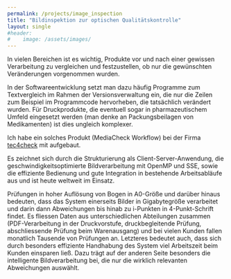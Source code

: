 ```yaml
---
permalink: /projects/image_inspection
title: "Bildinspektion zur optischen Qualitätskontrolle"
layout: single
#header: 
#    image: /assets/images/
---
```


In vielen Bereichen ist es wichtig, Produkte vor und nach einer gewissen Verarbeitung zu vergleichen und festzustellen, ob nur die gewünschten Veränderungen vorgenommen wurden. 

In der Softwareentwicklung setzt man dazu häufig Programme zum Textvergleich im Rahmen der Versionsverwaltung ein, die nur die Zeilen zum Beispiel im Programmcode hervorheben, die tatsächlich verändert wurden. Für Druckprodukte, die eventuell sogar in pharmazeutischem Umfeld eingesetzt werden (man denke an Packungsbeilagen von Medikamenten) ist dies ungleich komplexer. 

Ich habe ein solches Produkt (MediaCheck Workflow) bei der Firma [tec4check](http://www.tec4check.de/) mit aufgebaut. 

Es zeichnet sich durch die Strukturierung als Client-Server-Anwendung, die geschwindigkeitsoptimierte Bildverarbeitung mit OpenMP und SSE, sowie die effiziente Bedienung und gute Integration in bestehende Arbeitsabläufe aus und ist heute weltweit im Einsatz. 

Prüfungen in hoher Auflösung von Bogen in A0-Größe und darüber hinaus bedeuten, dass das System einerseits Bilder in Gigabytegröße verarbeitet und darin dann Abweichungen bis hinab zu i-Punkten in 4-Punkt-Schrift findet. Es fliessen Daten aus unterschiedlichen Abteilungen zusammen (PDF-Verarbeitung in der Druckvorstufe, druckbegleitende Prüfung, abschliessende Prüfung beim Warenausgang) und bei vielen Kunden fallen monatlich Tausende von Prüfungen an. Letzteres bedeutet auch, dass sich durch besonders effiziente Handhabung des System viel Arbeitszeit beim Kunden einsparen ließ. Dazu trägt auf der anderen Seite besonders die intelligente Bildverarbeitung bei, die nur die wirklich relevanten Abweichungen auswählt.